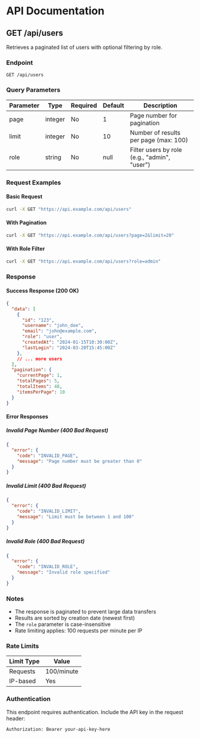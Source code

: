 # API Documentation

## GET /api/users

Retrieves a paginated list of users with optional filtering by role.

### Endpoint
```
GET /api/users
```

### Query Parameters

| Parameter | Type    | Required | Default | Description                                    |
|-----------|---------|----------|---------|------------------------------------------------|
| page      | integer | No       | 1       | Page number for pagination                     |
| limit     | integer | No       | 10      | Number of results per page (max: 100)          |
| role      | string  | No       | null    | Filter users by role (e.g., "admin", "user")   |

### Request Examples

#### Basic Request
```bash
curl -X GET "https://api.example.com/api/users"
```

#### With Pagination
```bash
curl -X GET "https://api.example.com/api/users?page=2&limit=20"
```

#### With Role Filter
```bash
curl -X GET "https://api.example.com/api/users?role=admin"
```

### Response

#### Success Response (200 OK)
```json
{
  "data": [
    {
      "id": "123",
      "username": "john_doe",
      "email": "john@example.com",
      "role": "user",
      "createdAt": "2024-01-15T10:30:00Z",
      "lastLogin": "2024-03-20T15:45:00Z"
    },
    // ... more users
  ],
  "pagination": {
    "currentPage": 1,
    "totalPages": 5,
    "totalItems": 48,
    "itemsPerPage": 10
  }
}
```

#### Error Responses

##### Invalid Page Number (400 Bad Request)
```json
{
  "error": {
    "code": "INVALID_PAGE",
    "message": "Page number must be greater than 0"
  }
}
```

##### Invalid Limit (400 Bad Request)
```json
{
  "error": {
    "code": "INVALID_LIMIT",
    "message": "Limit must be between 1 and 100"
  }
}
```

##### Invalid Role (400 Bad Request)
```json
{
  "error": {
    "code": "INVALID_ROLE",
    "message": "Invalid role specified"
  }
}
```

### Notes

- The response is paginated to prevent large data transfers
- Results are sorted by creation date (newest first)
- The `role` parameter is case-insensitive
- Rate limiting applies: 100 requests per minute per IP

### Rate Limits

| Limit Type | Value |
|------------|-------|
| Requests   | 100/minute |
| IP-based   | Yes   |

### Authentication

This endpoint requires authentication. Include the API key in the request header:

```bash
Authorization: Bearer your-api-key-here
```
